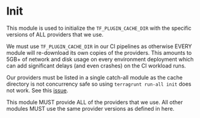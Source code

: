 # Init

This module is used to initialize
the `TF_PLUGIN_CACHE_DIR` with the specific
versions of ALL providers that we use.

We must use `TF_PLUGIN_CACHE_DIR` in our CI pipelines
as otherwise EVERY module will re-download its own
copies of the providers. This amounts to 5GB+ of network
and disk usage on every environment deployment which
can add significant delays (and even crashes) on the
CI workload runs.

Our providers must be listed in a single
catch-all module as the
cache directory is not concurrency safe so
using `terragrunt run-all init` does not
work. See this [issue](https://github.com/gruntwork-io/terragrunt/issues/1212).



This module MUST provide ALL of the providers
that we use. All other modules MUST use
the same provider versions as defined in
here.
